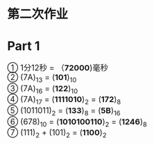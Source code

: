 # 第二次作业

# Part 1
<font size = "4">① 1分12秒 = （**72000**)毫秒</font>  
<font size = "4">② (7A)<sub>13</sub> = (**101**)<sub>10</sub></font>  
<font size = "4">③ (7A)<sub>16</sub> = (**122**)<sub>10</sub></font>  
<font size = "4">④ (7A)<sub>17</sub> = (**1111010**)<sub>2</sub> = (**172**)<sub>8</sub></font>  
<font size = "4">⑤ (1011011)<sub>2</sub> = (**133**)<sub>8</sub> = (**5B**)<sub>16</sub></font>  
<font size = "4">⑥ (678)<sub>10</sub> = (**1010100110**)<sub>2</sub> = (**1246**)<sub>8</sub></font>  
<font size = "4">⑦ (111)<sub>2</sub> + (101)<sub>2</sub>  = (**1100**)<sub>2</sub></font>  
